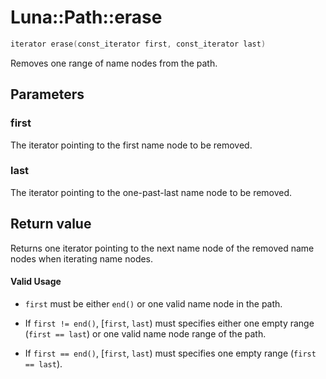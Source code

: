 # Luna::Path::erase

```c++
iterator erase(const_iterator first, const_iterator last)
```

Removes one range of name nodes from the path. 



## Parameters
### first
The iterator pointing to the first name node to be removed. 

### last
The iterator pointing to the one-past-last name node to be removed. 

## Return value
Returns one iterator pointing to the next name node of the removed name nodes when iterating name nodes. 

#### Valid Usage
* `first` must be either `end()` or one valid name node in the path.

* If `first != end()`, [`first`, `last`) must specifies either one empty range (`first == last`) or one valid name node range of the path.

* If `first == end()`, [`first`, `last`) must specifies one empty range (`first == last`). 

